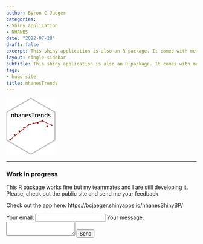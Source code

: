 ```yaml
---
author: Byron C Jaeger
categories:
- Shiny application
- NHANES
date: "2022-07-28"
draft: false
excerpt: This shiny application is also an R package. It comes with meticulously cleaned data from the National Health and Nutrition Examination Survey (NHANES) and a function to run the `nhanesTrends` app locally.
layout: single-sidebar
subtitle: This shiny application is also an R package. It comes with meticulously cleaned data from the National Health and Nutrition Examination Survey (NHANES) and a function to run the `nhanesTrends` app locally.
tags:
- hugo-site
title: nhanesTrends
---
```



<img src="featured-hex.png" alt="hex1" width="130"/>

---

### Work in progress

This R package works fine but my teammates and I are still developing it. Please, check out the public site and send me your feedback.

Check out the app here: https://bcjaeger.shinyapps.io/nhanesShinyBP/

<!-- modify this form HTML and place wherever you want your form -->
<form
  action="https://formspree.io/f/xeqdjabg"
  method="POST"
>
  <label>
    Your email:
    <input type="email" name="email">
  </label>
  <label>
    Your message:
    <textarea name="message"></textarea>
  </label>
  <!-- your other form fields go here -->
  <button type="submit">Send</button>
</form>
